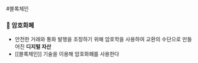 ---
---

#블록체인 
### 📌 암호화폐
+ 안전한 거래와 통화 발행을 조정하기 위해 암호학을 사용하여 교환의 수단으로 만들어진 **디지털 자산**
+ [[블록체인]] 기술을 이용해 암호화폐를 사용한다